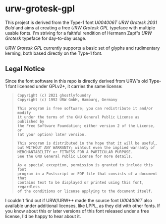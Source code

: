 urw-grotesk-gpl
===============

This project is derived from the Type-1 font *U004006T URW Grotesk 2031 Bold* and aims at creating a free *URW Grotesk GPL* typeface with multiple usable fonts. I'm striving for a faithful rendition of Hermann Zapf's *URW Grotesk* typeface for day-to-day usage.

*URW Grotesk GPL* currently supports a basic set of glyphs and rudimentary kerning, both based directly on the Type-1 font.

Legal Notice
---------------

Since the font software in this repo is directly derived from URW's old Type-1 font licensed under GPLv2+, it carries the same license:

> ```
> Copyright (c) 2021 ghostlyfoundry
> Copyright (c) 1992 URW GmbH, Hamburg, Germany
> 
> This program is free software; you can redistribute it and/or modify
> it under the terms of the GNU General Public License as published by
> the Free Software Foundation; either version 2 of the License, or
> (at your option) later version.
> 
> This program is distributed in the hope that it will be useful,
> but WITHOUT ANY WARRANTY; wihtout even the implied warranty of
> MERCHANTABILITY or FITNESS FOR A PARTICULAR PURPOSE.
> See the GNU General Public License for more details.
> 
> As a special exception, permission is granted to include this font
> program in a Postscript or PDF file that consists of a document that
> contains text to be displayed or printed using this font, regardless
> of the conditions or license applying to the document itself.
> ```

I couldn't find out if URW/URW++ made the source font *U004006T* also available under additional licenses, like LPPL, as they did with other fonts. If you know about this or later versions of this font released under a free license, I'd be happy to hear about it.
